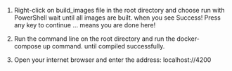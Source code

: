 
1. Right-click on build_images file in the root directory and choose run with PowerShell
wait until all images are built.
when you see Success! Press any key to continue ... 
means you are done here!

2. Run the command line on the root directory and run the docker-compose up command.
until compiled successfully.

3. Open your internet browser and enter the address: localhost://4200